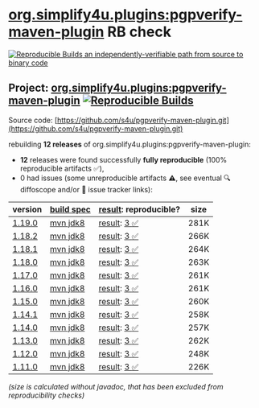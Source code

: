 [org.simplify4u.plugins:pgpverify-maven-plugin](https://central.sonatype.com/artifact/org.simplify4u.plugins/pgpverify-maven-plugin/versions) RB check
=======

[![Reproducible Builds](https://reproducible-builds.org/images/logos/rb.svg) an independently-verifiable path from source to binary code](https://reproducible-builds.org/)

## Project: [org.simplify4u.plugins:pgpverify-maven-plugin](https://central.sonatype.com/artifact/org.simplify4u.plugins/pgpverify-maven-plugin/versions) [![Reproducible Builds](https://img.shields.io/endpoint?url=https://raw.githubusercontent.com/jvm-repo-rebuild/reproducible-central/master/content/org/simplify4u/plugins/pgpverify-maven-plugin/badge.json)](https://github.com/jvm-repo-rebuild/reproducible-central/blob/master/content/org/simplify4u/plugins/pgpverify-maven-plugin/README.md)

Source code: [https://github.com/s4u/pgpverify-maven-plugin.git](https://github.com/s4u/pgpverify-maven-plugin.git)

rebuilding **12 releases** of org.simplify4u.plugins:pgpverify-maven-plugin:
- **12** releases were found successfully **fully reproducible** (100% reproducible artifacts :white_check_mark:),
- 0 had issues (some unreproducible artifacts :warning:, see eventual :mag: diffoscope and/or :memo: issue tracker links):

| version | [build spec](/BUILDSPEC.md) | [result](https://reproducible-builds.org/docs/jvm/): reproducible? | size |
| -- | --------- | ------ | -- |
| [1.19.0](https://central.sonatype.com/artifact/org.simplify4u.plugins/pgpverify-maven-plugin/1.19.0/pom) | [mvn jdk8](pgpverify-maven-plugin-1.19.0.buildspec) | [result](pgpverify-maven-plugin-1.19.0.buildinfo): [3 :white_check_mark: ](pgpverify-maven-plugin-1.19.0.buildcompare) | 281K |
| [1.18.2](https://central.sonatype.com/artifact/org.simplify4u.plugins/pgpverify-maven-plugin/1.18.2/pom) | [mvn jdk8](pgpverify-maven-plugin-1.18.2.buildspec) | [result](pgpverify-maven-plugin-1.18.2.buildinfo): [3 :white_check_mark: ](pgpverify-maven-plugin-1.18.2.buildcompare) | 266K |
| [1.18.1](https://central.sonatype.com/artifact/org.simplify4u.plugins/pgpverify-maven-plugin/1.18.1/pom) | [mvn jdk8](pgpverify-maven-plugin-1.18.1.buildspec) | [result](pgpverify-maven-plugin-1.18.1.buildinfo): [3 :white_check_mark: ](pgpverify-maven-plugin-1.18.1.buildcompare) | 264K |
| [1.18.0](https://central.sonatype.com/artifact/org.simplify4u.plugins/pgpverify-maven-plugin/1.18.0/pom) | [mvn jdk8](pgpverify-maven-plugin-1.18.0.buildspec) | [result](pgpverify-maven-plugin-1.18.0.buildinfo): [3 :white_check_mark: ](pgpverify-maven-plugin-1.18.0.buildcompare) | 263K |
| [1.17.0](https://central.sonatype.com/artifact/org.simplify4u.plugins/pgpverify-maven-plugin/1.17.0/pom) | [mvn jdk8](pgpverify-maven-plugin-1.17.0.buildspec) | [result](pgpverify-maven-plugin-1.17.0.buildinfo): [3 :white_check_mark: ](pgpverify-maven-plugin-1.17.0.buildcompare) | 261K |
| [1.16.0](https://central.sonatype.com/artifact/org.simplify4u.plugins/pgpverify-maven-plugin/1.16.0/pom) | [mvn jdk8](pgpverify-maven-plugin-1.16.0.buildspec) | [result](pgpverify-maven-plugin-1.16.0.buildinfo): [3 :white_check_mark: ](pgpverify-maven-plugin-1.16.0.buildcompare) | 261K |
| [1.15.0](https://central.sonatype.com/artifact/org.simplify4u.plugins/pgpverify-maven-plugin/1.15.0/pom) | [mvn jdk8](pgpverify-maven-plugin-1.15.0.buildspec) | [result](pgpverify-maven-plugin-1.15.0.buildinfo): [3 :white_check_mark: ](pgpverify-maven-plugin-1.15.0.buildcompare) | 260K |
| [1.14.1](https://central.sonatype.com/artifact/org.simplify4u.plugins/pgpverify-maven-plugin/1.14.1/pom) | [mvn jdk8](pgpverify-maven-plugin-1.14.1.buildspec) | [result](pgpverify-maven-plugin-1.14.1.buildinfo): [3 :white_check_mark: ](pgpverify-maven-plugin-1.14.1.buildcompare) | 258K |
| [1.14.0](https://central.sonatype.com/artifact/org.simplify4u.plugins/pgpverify-maven-plugin/1.14.0/pom) | [mvn jdk8](pgpverify-maven-plugin-1.14.0.buildspec) | [result](pgpverify-maven-plugin-1.14.0.buildinfo): [3 :white_check_mark: ](pgpverify-maven-plugin-1.14.0.buildcompare) | 257K |
| [1.13.0](https://central.sonatype.com/artifact/org.simplify4u.plugins/pgpverify-maven-plugin/1.13.0/pom) | [mvn jdk8](pgpverify-maven-plugin-1.13.0.buildspec) | [result](pgpverify-maven-plugin-1.13.0.buildinfo): [3 :white_check_mark: ](pgpverify-maven-plugin-1.13.0.buildcompare) | 262K |
| [1.12.0](https://central.sonatype.com/artifact/org.simplify4u.plugins/pgpverify-maven-plugin/1.12.0/pom) | [mvn jdk8](pgpverify-maven-plugin-1.12.0.buildspec) | [result](pgpverify-maven-plugin-1.12.0.buildinfo): [3 :white_check_mark: ](pgpverify-maven-plugin-1.12.0.buildcompare) | 248K |
| [1.11.0](https://central.sonatype.com/artifact/org.simplify4u.plugins/pgpverify-maven-plugin/1.11.0/pom) | [mvn jdk8](pgpverify-maven-plugin-1.11.0.buildspec) | [result](pgpverify-maven-plugin-1.11.0.buildinfo): [3 :white_check_mark: ](pgpverify-maven-plugin-1.11.0.buildcompare) | 226K |

<i>(size is calculated without javadoc, that has been excluded from reproducibility checks)</i>
